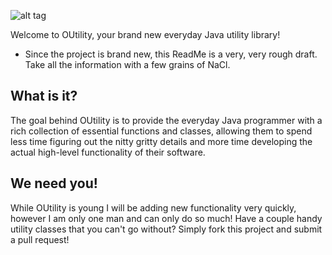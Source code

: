 ![alt tag](http://i.imgur.com/cxj1APV.png)

Welcome to OUtility, your brand new everyday Java utility library!

* Since the project is brand new, this ReadMe is a very, very rough draft. Take all the information with a few grains of NaCl.

## What is it?

The goal behind OUtility is to provide the everyday Java programmer with a rich collection of essential functions and classes, allowing them to spend less time figuring out the nitty gritty details and more time developing the actual high-level functionality of their software.

## We need you!

While OUtility is young I will be adding new functionality very quickly, however I am only one man and can only do so much! Have a couple handy utility classes that you can't go without? Simply fork this project and submit a pull request! 
